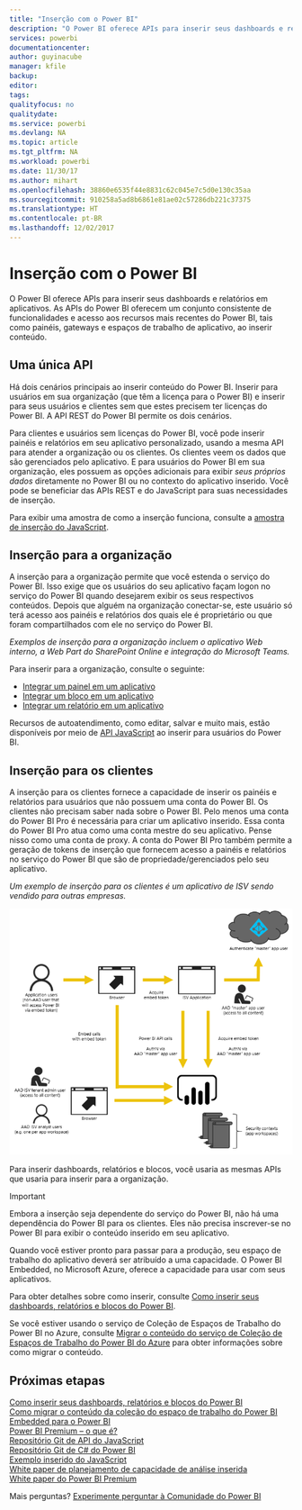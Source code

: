```yaml
---
title: "Inserção com o Power BI"
description: "O Power BI oferece APIs para inserir seus dashboards e relatórios em aplicativos."
services: powerbi
documentationcenter: 
author: guyinacube
manager: kfile
backup: 
editor: 
tags: 
qualityfocus: no
qualitydate: 
ms.service: powerbi
ms.devlang: NA
ms.topic: article
ms.tgt_pltfrm: NA
ms.workload: powerbi
ms.date: 11/30/17
ms.author: mihart
ms.openlocfilehash: 38860e6535f44e8831c62c045e7c5d0e130c35aa
ms.sourcegitcommit: 910258a5ad8b6861e81ae02c57286db221c37375
ms.translationtype: HT
ms.contentlocale: pt-BR
ms.lasthandoff: 12/02/2017
---
```

# <a name="embedding-with-power-bi"></a>Inserção com o Power BI
O Power BI oferece APIs para inserir seus dashboards e relatórios em aplicativos. As APIs do Power BI oferecem um conjunto consistente de funcionalidades e acesso aos recursos mais recentes do Power BI, tais como painéis, gateways e espaços de trabalho de aplicativo, ao inserir conteúdo.

## <a name="a-single-api"></a>Uma única API
Há dois cenários principais ao inserir conteúdo do Power BI.  Inserir para usuários em sua organização (que têm a licença para o Power BI) e inserir para seus usuários e clientes sem que estes precisem ter licenças do Power BI. A API REST do Power BI permite os dois cenários. 

Para clientes e usuários sem licenças do Power BI, você pode inserir painéis e relatórios em seu aplicativo personalizado, usando a mesma API para atender a organização ou os clientes. Os clientes veem os dados que são gerenciados pelo aplicativo. E para usuários do Power BI em sua organização, eles possuem as opções adicionais para exibir *seus próprios dados* diretamente no Power BI ou no contexto do aplicativo inserido. Você pode se beneficiar das APIs REST e do JavaScript para suas necessidades de inserção.

Para exibir uma amostra de como a inserção funciona, consulte a [amostra de inserção do JavaScript](https://microsoft.github.io/PowerBI-JavaScript/demo/).

## <a name="embedding-for-your-organization"></a>Inserção para a organização
A inserção para a organização permite que você estenda o serviço do Power BI. Isso exige que os usuários do seu aplicativo façam logon no serviço do Power BI quando desejarem exibir os seus respectivos conteúdos. Depois que alguém na organização conectar-se, este usuário só terá acesso aos painéis e relatórios dos quais ele é proprietário ou que foram compartilhados com ele no serviço do Power BI. 

*Exemplos de inserção para a organização incluem o aplicativo Web interno, a Web Part do SharePoint Online e integração do Microsoft Teams.*

Para inserir para a organização, consulte o seguinte:

* [Integrar um painel em um aplicativo](integrate-dashboard.md)
* [Integrar um bloco em um aplicativo](integrate-tile.md)
* [Integrar um relatório em um aplicativo](integrate-report.md)

Recursos de autoatendimento, como editar, salvar e muito mais, estão disponíveis por meio de [API JavaScript](https://github.com/Microsoft/PowerBI-JavaScript) ao inserir para usuários do Power BI.

## <a name="embedding-for-your-customers"></a>Inserção para os clientes
A inserção para os clientes fornece a capacidade de inserir os painéis e relatórios para usuários que não possuem uma conta do Power BI. Os clientes não precisam saber nada sobre o Power BI. Pelo menos uma conta do Power BI Pro é necessária para criar um aplicativo inserido. Essa conta do Power BI Pro atua como uma conta mestre do seu aplicativo. Pense nisso como uma conta de proxy. A conta do Power BI Pro também permite a geração de tokens de inserção que fornecem acesso a painéis e relatórios no serviço do Power BI que são de propriedade/gerenciados pelo seu aplicativo. 

*Um exemplo de inserção para os clientes é um aplicativo de ISV sendo vendido para outras empresas.*

![Fluxo de inserção ao inserir para os clientes](media/embedding/powerbi-embed-flow.png)

Para inserir dashboards, relatórios e blocos, você usaria as mesmas APIs que usaria para inserir para a organização.

> [!IMPORTANT]
> Embora a inserção seja dependente do serviço do Power BI, não há uma dependência do Power BI para os clientes. Eles não precisa inscrever-se no Power BI para exibir o conteúdo inserido em seu aplicativo.
> 
> 

Quando você estiver pronto para passar para a produção, seu espaço de trabalho do aplicativo deverá ser atribuído a uma capacidade. O Power BI Embedded, no Microsoft Azure, oferece a capacidade para usar com seus aplicativos.

Para obter detalhes sobre como inserir, consulte [Como inserir seus dashboards, relatórios e blocos do Power BI](embedding-content.md).

Se você estiver usando o serviço de Coleção de Espaços de Trabalho do Power BI no Azure, consulte [Migrar o conteúdo do serviço de Coleção de Espaços de Trabalho do Power BI do Azure](migrate-from-powerbi-embedded.md) para obter informações sobre como migrar o conteúdo.

## <a name="next-steps"></a>Próximas etapas
[Como inserir seus dashboards, relatórios e blocos do Power BI](embedding-content.md)  
[Como migrar o conteúdo da coleção do espaço de trabalho do Power BI Embedded para o Power BI](migrate-from-powerbi-embedded.md)  
[Power BI Premium – o que é?](../service-premium.md)  
[Repositório Git de API do JavaScript](https://github.com/Microsoft/PowerBI-JavaScript)  
[Repositório Git de C# do Power BI](https://github.com/Microsoft/PowerBI-CSharp)  
[Exemplo inserido do JavaScript](https://microsoft.github.io/PowerBI-JavaScript/demo/)  
[White paper de planejamento de capacidade de análise inserida](https://aka.ms/pbiewhitepaper)  
[White paper do Power BI Premium](https://aka.ms/pbipremiumwhitepaper)  

Mais perguntas? [Experimente perguntar à Comunidade do Power BI](http://community.powerbi.com/)

